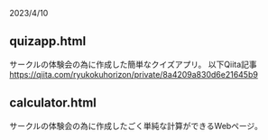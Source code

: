 2023/4/10
## quizapp.html
サークルの体験会の為に作成した簡単なクイズアプリ。
以下Qiita記事
https://qiita.com/ryukokuhorizon/private/8a4209a830d6e21645b9

## calculator.html
サークルの体験会の為に作成したごく単純な計算ができるWebページ。
